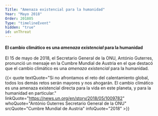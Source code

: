 ```yaml
---
Title: "Amenaza existencial para la humanidad"
Year: "Mayo 2018"
Order: 201805
Type: "timelineEvent"
hidden: "true"
id: unThreat
---
```


#### El cambio climático es una _amenaza existencial_ para la humanidad

El 15 de mayo de 2018, el Secretario General de la ONU, António Guterres, pronunció un mensaje en la Cumbre Mundial de Austria en el que destacó que el cambio climático es una _amenaza existencial_ para la humanidad.

{{< quote textQuote="Si no afrontamos el reto del calentamiento global, todos los demás retos serán mayores y nos ahogarán. El cambio climático es una amenaza existencial directa para la vida en este planeta, y para la humanidad en particular." linkQuote="https://news.un.org/en/story/2018/05/1009782" whoQuote="António Guterres Secretario General de la ONU" srcQuote="Cumbre Mundial de Austria" infoQuote="2018" >}}